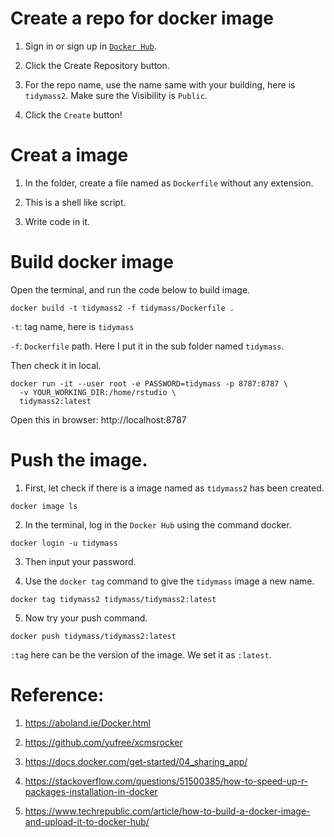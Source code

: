 # Create a repo for docker image

1. Sign in or sign up in [`Docker Hub`](https://hub.docker.com/).

2. Click the Create Repository button. 

3. For the repo name, use the name same with your building, here is `tidymass2`. Make sure the Visibility is `Public`.

4. Click the `Create` button!

# Creat a image

1. In the folder, create a file named as `Dockerfile` without any extension.

2. This is a shell like script.

3. Write code in it.

# Build docker image

Open the terminal, and run the code below to build image.

```
docker build -t tidymass2 -f tidymass/Dockerfile .
```

`-t`: tag name, here is `tidymass`

`-f`: `Dockerfile` path. Here I put it in the sub folder named `tidymass`.

Then check it in local.

```
docker run -it --user root -e PASSWORD=tidymass -p 8787:8787 \
  -v YOUR_WORKING_DIR:/home/rstudio \
  tidymass2:latest

```

Open this in browser: http://localhost:8787

# Push the image.

1. First, let check if there is a image named as `tidymass2` has been created.

```
docker image ls
```

2. In the terminal, log in the `Docker Hub` using the command docker.

```
docker login -u tidymass
```

3. Then input your password.

4. Use the `docker tag` command to give the `tidymass` image a new name. 

```
docker tag tidymass2 tidymass/tidymass2:latest
```

5. Now try your push command.

```
docker push tidymass/tidymass2:latest
```

`:tag` here can be the version of the image. We set it as `:latest`.

# Reference:

1. https://aboland.ie/Docker.html

2. https://github.com/yufree/xcmsrocker

3. https://docs.docker.com/get-started/04_sharing_app/

4. https://stackoverflow.com/questions/51500385/how-to-speed-up-r-packages-installation-in-docker

5. https://www.techrepublic.com/article/how-to-build-a-docker-image-and-upload-it-to-docker-hub/
